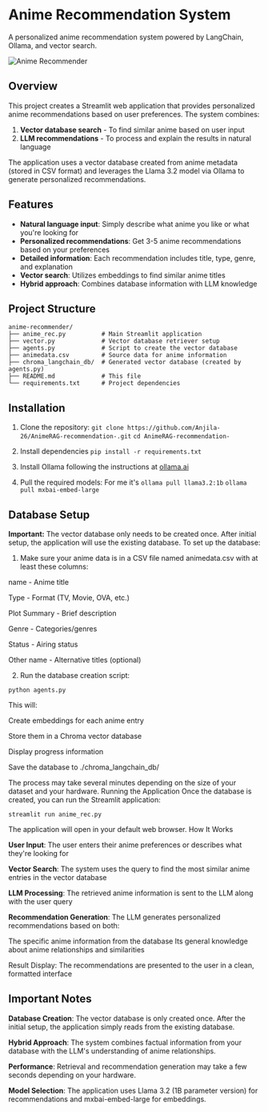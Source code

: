 # Anime Recommendation System

A personalized anime recommendation system powered by LangChain, Ollama, and vector search.

![Anime Recommender](https://github.com/username/anime-recommender/blob/main/screenshots/app_screenshot.png)

## Overview

This project creates a Streamlit web application that provides personalized anime recommendations based on user preferences. The system combines:

1. **Vector database search** - To find similar anime based on user input
2. **LLM recommendations** - To process and explain the results in natural language

The application uses a vector database created from anime metadata (stored in CSV format) and leverages the Llama 3.2 model via Ollama to generate personalized recommendations.

## Features

- **Natural language input**: Simply describe what anime you like or what you're looking for
- **Personalized recommendations**: Get 3-5 anime recommendations based on your preferences
- **Detailed information**: Each recommendation includes title, type, genre, and explanation
- **Vector search**: Utilizes embeddings to find similar anime titles
- **Hybrid approach**: Combines database information with LLM knowledge

## Project Structure
```
anime-recommender/
├── anime_rec.py          # Main Streamlit application
├── vector.py             # Vector database retriever setup
├── agents.py             # Script to create the vector database
├── animedata.csv         # Source data for anime information
├── chroma_langchain_db/  # Generated vector database (created by agents.py)
├── README.md             # This file
└── requirements.txt      # Project dependencies
```

## Installation

1. Clone the repository:
   `git clone https://github.com/Anjila-26/AnimeRAG-recommendation-.git`
   `cd AnimeRAG-recommendation-`

2. Install dependencies
`pip install -r requirements.txt`

3. Install Ollama following the instructions at [ollama.ai](https://ollama.com/)

4. Pull the required models:
For me it's
`ollama pull llama3.2:1b`
`ollama pull mxbai-embed-large`

## Database Setup
**Important:** The vector database only needs to be created once. After initial setup, the application will use the existing database.
To set up the database:

1. Make sure your anime data is in a CSV file named animedata.csv with at least these columns:

name - Anime title

Type - Format (TV, Movie, OVA, etc.)

Plot Summary - Brief description

Genre - Categories/genres

Status - Airing status

Other name - Alternative titles (optional)

2. Run the database creation script:

`python agents.py`

This will:

Create embeddings for each anime entry

Store them in a Chroma vector database

Display progress information

Save the database to ./chroma_langchain_db/

The process may take several minutes depending on the size of your dataset and your hardware.
Running the Application
Once the database is created, you can run the Streamlit application:

`streamlit run anime_rec.py`

The application will open in your default web browser.
How It Works

**User Input**: The user enters their anime preferences or describes what they're looking for

**Vector Search**: The system uses the query to find the most similar anime entries in the vector database

**LLM Processing**: The retrieved anime information is sent to the LLM along with the user query

**Recommendation Generation**: The LLM generates personalized recommendations based on both:

The specific anime information from the database
Its general knowledge about anime relationships and similarities


Result Display: The recommendations are presented to the user in a clean, formatted interface

## Important Notes

**Database Creation**: The vector database is only created once. After the initial setup, the application simply reads from the existing database.

**Hybrid Approach**: The system combines factual information from your database with the LLM's understanding of anime relationships.

**Performance**: Retrieval and recommendation generation may take a few seconds depending on your hardware.

**Model Selection**: The application uses Llama 3.2 (1B parameter version) for recommendations and mxbai-embed-large for embeddings.


